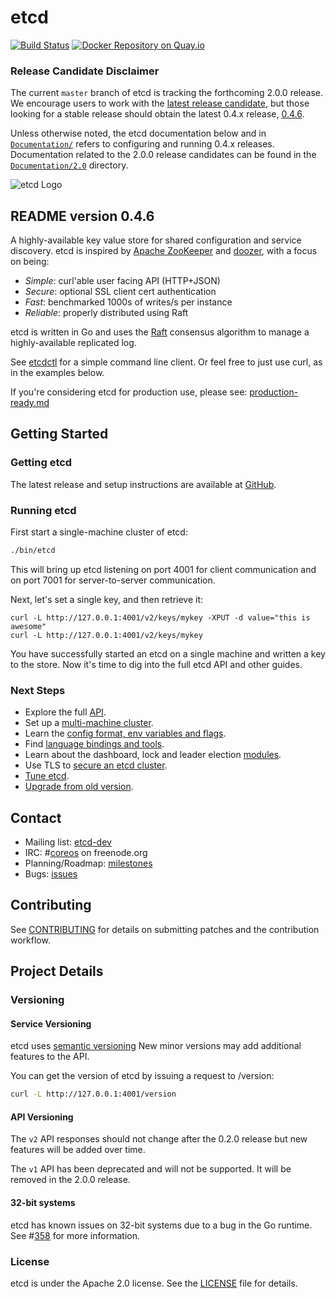 # etcd

[![Build Status](https://travis-ci.org/coreos/etcd.png?branch=master)](https://travis-ci.org/coreos/etcd)
[![Docker Repository on Quay.io](https://quay.io/repository/coreos/etcd-git/status "Docker Repository on Quay.io")](https://quay.io/repository/coreos/etcd-git)

### Release Candidate Disclaimer ###

The current `master` branch of etcd is tracking the forthcoming 2.0.0 release.
We encourage users to work with the [latest release candidate](https://github.com/coreos/etcd/releases/tag/v2.0.0-rc.1), but those looking for a stable release should obtain the latest 0.4.x release, [0.4.6](https://github.com/coreos/etcd/releases/tag/v0.4.6).

Unless otherwise noted, the etcd documentation below and in [`Documentation/`](Documentation) refers to configuring and running 0.4.x releases.
Documentation related to the 2.0.0 release candidates can be found in the [`Documentation/2.0`](Documentation/) directory.

![etcd Logo](logos/etcd-horizontal-color.png)

## README version 0.4.6

A highly-available key value store for shared configuration and service discovery.
etcd is inspired by [Apache ZooKeeper][zookeeper] and [doozer][doozer], with a focus on being:

* *Simple*: curl'able user facing API (HTTP+JSON)
* *Secure*: optional SSL client cert authentication
* *Fast*: benchmarked 1000s of writes/s per instance
* *Reliable*: properly distributed using Raft

etcd is written in Go and uses the [Raft][raft] consensus algorithm to manage a highly-available replicated log.

See [etcdctl][etcdctl] for a simple command line client.
Or feel free to just use curl, as in the examples below.

[zookeeper]: http://zookeeper.apache.org/
[doozer]: https://github.com/ha/doozerd
[raft]: http://raftconsensus.github.io/
[etcdctl]: https://github.com/coreos/etcd/tree/master/etcdctl

If you're considering etcd for production use, please see: [production-ready.md](./Documentation/production-ready.md)

## Getting Started

### Getting etcd

The latest release and setup instructions are available at [GitHub][github-release].

[github-release]: https://github.com/coreos/etcd/releases/

### Running etcd

First start a single-machine cluster of etcd:

```sh
./bin/etcd
```

This will bring up etcd listening on port 4001 for client communication and on port 7001 for server-to-server communication.

Next, let's set a single key, and then retrieve it:

```
curl -L http://127.0.0.1:4001/v2/keys/mykey -XPUT -d value="this is awesome"
curl -L http://127.0.0.1:4001/v2/keys/mykey
```

You have successfully started an etcd on a single machine and written a key to the store. Now it's time to dig into the full etcd API and other guides.

### Next Steps

- Explore the full [API][api].
- Set up a [multi-machine cluster][clustering].
- Learn the [config format, env variables and flags][configuration].
- Find [language bindings and tools][libraries-and-tools].
- Learn about the dashboard, lock and leader election [modules][modules].
- Use TLS to [secure an etcd cluster][security].
- [Tune etcd][tuning].
- [Upgrade from old version][upgrade].

[api]: https://github.com/coreos/etcd/blob/master/Documentation/api.md
[clustering]: https://github.com/coreos/etcd/blob/master/Documentation/clustering.md
[configuration]: https://github.com/coreos/etcd/blob/master/Documentation/configuration.md
[libraries-and-tools]: https://github.com/coreos/etcd/blob/master/Documentation/libraries-and-tools.md
[modules]: https://github.com/coreos/etcd/blob/master/Documentation/modules.md
[security]: https://github.com/coreos/etcd/blob/master/Documentation/security.md
[tuning]: https://github.com/coreos/etcd/blob/master/Documentation/tuning.md
[upgrade]: https://github.com/coreos/etcd/blob/master/Documentation/upgrade.md

## Contact

- Mailing list: [etcd-dev](https://groups.google.com/forum/?hl=en#!forum/etcd-dev)
- IRC: #[coreos](irc://irc.freenode.org:6667/#coreos) on freenode.org
- Planning/Roadmap: [milestones](https://github.com/coreos/etcd/milestones)
- Bugs: [issues](https://github.com/coreos/etcd/issues)

## Contributing

See [CONTRIBUTING](CONTRIBUTING.md) for details on submitting patches and the contribution workflow.

## Project Details

### Versioning

#### Service Versioning

etcd uses [semantic versioning](http://semver.org)
New minor versions may add additional features to the API.

You can get the version of etcd by issuing a request to /version:

```sh
curl -L http://127.0.0.1:4001/version
```

#### API Versioning

The `v2` API responses should not change after the 0.2.0 release but new features will be added over time.

The `v1` API has been deprecated and will not be supported. It will be removed in the 2.0.0 release.

#### 32-bit systems

etcd has known issues on 32-bit systems due to a bug in the Go runtime. See #[358][358] for more information.

[358]: https://github.com/coreos/etcd/issues/358

### License

etcd is under the Apache 2.0 license. See the [LICENSE](LICENSE) file for details.
